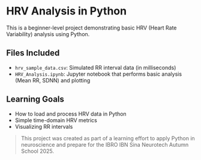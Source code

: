 # HRV Analysis in Python

This is a beginner-level project demonstrating basic HRV (Heart Rate Variability) analysis using Python.

## Files Included

- `hrv_sample_data.csv`: Simulated RR interval data (in milliseconds)
- `HRV_Analysis.ipynb`: Jupyter notebook that performs basic analysis (Mean RR, SDNN) and plotting

##  Learning Goals

- How to load and process HRV data in Python
- Simple time-domain HRV metrics
- Visualizing RR intervals

> This project was created as part of a learning effort to apply Python in neuroscience and prepare for the IBRO IBN Sina Neurotech Autumn School 2025.
